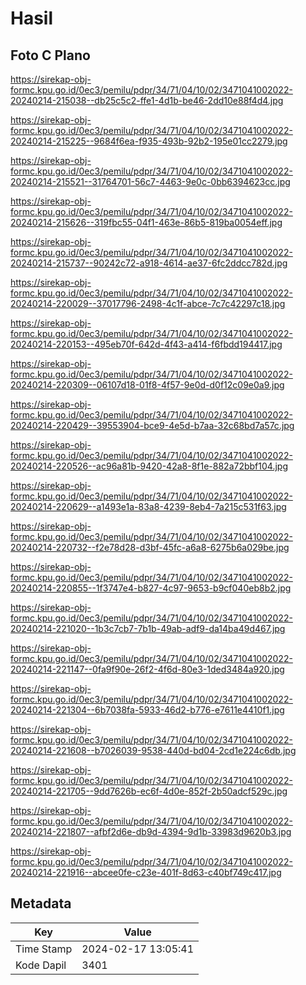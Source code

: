 # Hasil

## Foto C Plano

https://sirekap-obj-formc.kpu.go.id/0ec3/pemilu/pdpr/34/71/04/10/02/3471041002022-20240214-215038--db25c5c2-ffe1-4d1b-be46-2dd10e88f4d4.jpg

https://sirekap-obj-formc.kpu.go.id/0ec3/pemilu/pdpr/34/71/04/10/02/3471041002022-20240214-215225--9684f6ea-f935-493b-92b2-195e01cc2279.jpg

https://sirekap-obj-formc.kpu.go.id/0ec3/pemilu/pdpr/34/71/04/10/02/3471041002022-20240214-215521--31764701-56c7-4463-9e0c-0bb6394623cc.jpg

https://sirekap-obj-formc.kpu.go.id/0ec3/pemilu/pdpr/34/71/04/10/02/3471041002022-20240214-215626--319fbc55-04f1-463e-86b5-819ba0054eff.jpg

https://sirekap-obj-formc.kpu.go.id/0ec3/pemilu/pdpr/34/71/04/10/02/3471041002022-20240214-215737--90242c72-a918-4614-ae37-6fc2ddcc782d.jpg

https://sirekap-obj-formc.kpu.go.id/0ec3/pemilu/pdpr/34/71/04/10/02/3471041002022-20240214-220029--37017796-2498-4c1f-abce-7c7c42297c18.jpg

https://sirekap-obj-formc.kpu.go.id/0ec3/pemilu/pdpr/34/71/04/10/02/3471041002022-20240214-220153--495eb70f-642d-4f43-a414-f6fbdd194417.jpg

https://sirekap-obj-formc.kpu.go.id/0ec3/pemilu/pdpr/34/71/04/10/02/3471041002022-20240214-220309--06107d18-01f8-4f57-9e0d-d0f12c09e0a9.jpg

https://sirekap-obj-formc.kpu.go.id/0ec3/pemilu/pdpr/34/71/04/10/02/3471041002022-20240214-220429--39553904-bce9-4e5d-b7aa-32c68bd7a57c.jpg

https://sirekap-obj-formc.kpu.go.id/0ec3/pemilu/pdpr/34/71/04/10/02/3471041002022-20240214-220526--ac96a81b-9420-42a8-8f1e-882a72bbf104.jpg

https://sirekap-obj-formc.kpu.go.id/0ec3/pemilu/pdpr/34/71/04/10/02/3471041002022-20240214-220629--a1493e1a-83a8-4239-8eb4-7a215c531f63.jpg

https://sirekap-obj-formc.kpu.go.id/0ec3/pemilu/pdpr/34/71/04/10/02/3471041002022-20240214-220732--f2e78d28-d3bf-45fc-a6a8-6275b6a029be.jpg

https://sirekap-obj-formc.kpu.go.id/0ec3/pemilu/pdpr/34/71/04/10/02/3471041002022-20240214-220855--1f3747e4-b827-4c97-9653-b9cf040eb8b2.jpg

https://sirekap-obj-formc.kpu.go.id/0ec3/pemilu/pdpr/34/71/04/10/02/3471041002022-20240214-221020--1b3c7cb7-7b1b-49ab-adf9-da14ba49d467.jpg

https://sirekap-obj-formc.kpu.go.id/0ec3/pemilu/pdpr/34/71/04/10/02/3471041002022-20240214-221147--0fa9f90e-26f2-4f6d-80e3-1ded3484a920.jpg

https://sirekap-obj-formc.kpu.go.id/0ec3/pemilu/pdpr/34/71/04/10/02/3471041002022-20240214-221304--6b7038fa-5933-46d2-b776-e7611e4410f1.jpg

https://sirekap-obj-formc.kpu.go.id/0ec3/pemilu/pdpr/34/71/04/10/02/3471041002022-20240214-221608--b7026039-9538-440d-bd04-2cd1e224c6db.jpg

https://sirekap-obj-formc.kpu.go.id/0ec3/pemilu/pdpr/34/71/04/10/02/3471041002022-20240214-221705--9dd7626b-ec6f-4d0e-852f-2b50adcf529c.jpg

https://sirekap-obj-formc.kpu.go.id/0ec3/pemilu/pdpr/34/71/04/10/02/3471041002022-20240214-221807--afbf2d6e-db9d-4394-9d1b-33983d9620b3.jpg

https://sirekap-obj-formc.kpu.go.id/0ec3/pemilu/pdpr/34/71/04/10/02/3471041002022-20240214-221916--abcee0fe-c23e-401f-8d63-c40bf749c417.jpg


## Metadata

| Key        | Value               |
| ---------- | ------------------- |
| Time Stamp | 2024-02-17 13:05:41 |
| Kode Dapil | 3401                |




